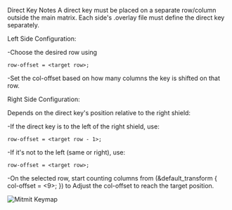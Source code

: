 Direct Key Notes
  A direct key must be placed on a separate row/column outside the main matrix.
  Each side's .overlay file must define the direct key separately.

Left Side Configuration:

  -Choose the desired row using 
  
    row-offset = <target row>;
  
  -Set the col-offset based on how many columns the key is shifted on that row.

Right Side Configuration:

  Depends on the direct key's position relative to the right shield:
  
  -If the direct key is to the left of the right shield, use:
  
    row-offset = <target row - 1>;
    
  -If it's not to the left (same or right), use:
  
    row-offset = <target row>;
    
  -On the selected row, start counting columns from (&default_transform { col-offset = <9>; }) to Adjust the col-offset to reach the target position.
   
![Mitmit Keymap](keymap-drawer/Mitmit.svg)
